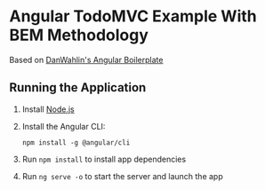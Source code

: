# Angular TodoMVC Example With BEM Methodology

Based on [DanWahlin's Angular Boilerplate](https://github.com/DanWahlin/Angular-BareBones)

## Running the Application

1. Install [Node.js](http://nodejs.org)

1. Install the Angular CLI:

    `npm install -g @angular/cli`

1. Run `npm install` to install app dependencies

1. Run `ng serve -o` to start the server and launch the app
